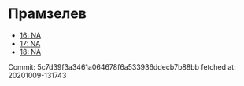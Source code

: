 # Прамзелев
- [16: NA](16.md)
- [17: NA](17.md)
- [18: NA](18.md)

Commit: 5c7d39f3a3461a064678f6a533936ddecb7b88bb
 fetched at: 20201009-131743
